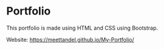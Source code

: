 # Portfolio 
This portfolio is made using HTML and CSS using Bootstrap. 

Website: https://meettandel.github.io/My-Portfolio/
